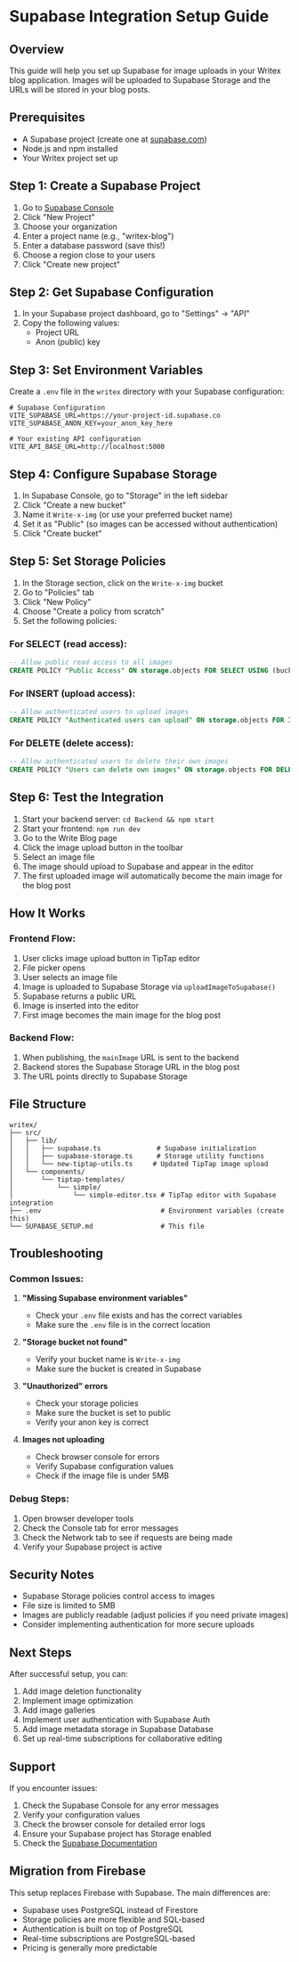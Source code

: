 # Supabase Integration Setup Guide

## Overview
This guide will help you set up Supabase for image uploads in your Writex blog application. Images will be uploaded to Supabase Storage and the URLs will be stored in your blog posts.

## Prerequisites
- A Supabase project (create one at [supabase.com](https://supabase.com))
- Node.js and npm installed
- Your Writex project set up

## Step 1: Create a Supabase Project

1. Go to [Supabase Console](https://supabase.com/dashboard)
2. Click "New Project"
3. Choose your organization
4. Enter a project name (e.g., "writex-blog")
5. Enter a database password (save this!)
6. Choose a region close to your users
7. Click "Create new project"

## Step 2: Get Supabase Configuration

1. In your Supabase project dashboard, go to "Settings" → "API"
2. Copy the following values:
   - Project URL
   - Anon (public) key

## Step 3: Set Environment Variables

Create a `.env` file in the `writex` directory with your Supabase configuration:

```env
# Supabase Configuration
VITE_SUPABASE_URL=https://your-project-id.supabase.co
VITE_SUPABASE_ANON_KEY=your_anon_key_here

# Your existing API configuration
VITE_API_BASE_URL=http://localhost:5000
```

## Step 4: Configure Supabase Storage

1. In Supabase Console, go to "Storage" in the left sidebar
2. Click "Create a new bucket"
3. Name it `Write-x-img` (or use your preferred bucket name)
4. Set it as "Public" (so images can be accessed without authentication)
5. Click "Create bucket"

## Step 5: Set Storage Policies

1. In the Storage section, click on the `Write-x-img` bucket
2. Go to "Policies" tab
3. Click "New Policy"
4. Choose "Create a policy from scratch"
5. Set the following policies:

### For SELECT (read access):
```sql
-- Allow public read access to all images
CREATE POLICY "Public Access" ON storage.objects FOR SELECT USING (bucket_id = 'Write-x-img');
```

### For INSERT (upload access):
```sql
-- Allow authenticated users to upload images
CREATE POLICY "Authenticated users can upload" ON storage.objects FOR INSERT WITH CHECK (bucket_id = 'Write-x-img' AND auth.role() = 'authenticated');
```

### For DELETE (delete access):
```sql
-- Allow authenticated users to delete their own images
CREATE POLICY "Users can delete own images" ON storage.objects FOR DELETE USING (bucket_id = 'Write-x-img' AND auth.role() = 'authenticated');
```

## Step 6: Test the Integration

1. Start your backend server: `cd Backend && npm start`
2. Start your frontend: `npm run dev`
3. Go to the Write Blog page
4. Click the image upload button in the toolbar
5. Select an image file
6. The image should upload to Supabase and appear in the editor
7. The first uploaded image will automatically become the main image for the blog post

## How It Works

### Frontend Flow:
1. User clicks image upload button in TipTap editor
2. File picker opens
3. User selects an image file
4. Image is uploaded to Supabase Storage via `uploadImageToSupabase()`
5. Supabase returns a public URL
6. Image is inserted into the editor
7. First image becomes the main image for the blog post

### Backend Flow:
1. When publishing, the `mainImage` URL is sent to the backend
2. Backend stores the Supabase Storage URL in the blog post
3. The URL points directly to Supabase Storage

## File Structure

```
writex/
├── src/
│   ├── lib/
│   │   ├── supabase.ts              # Supabase initialization
│   │   ├── supabase-storage.ts      # Storage utility functions
│   │   └── new-tiptap-utils.ts     # Updated TipTap image upload
│   └── components/
│       └── tiptap-templates/
│           └── simple/
│               └── simple-editor.tsx # TipTap editor with Supabase integration
├── .env                              # Environment variables (create this)
└── SUPABASE_SETUP.md                 # This file
```

## Troubleshooting

### Common Issues:

1. **"Missing Supabase environment variables"**
   - Check your `.env` file exists and has the correct variables
   - Make sure the `.env` file is in the correct location

2. **"Storage bucket not found"**
   - Verify your bucket name is `Write-x-img`
   - Make sure the bucket is created in Supabase

3. **"Unauthorized" errors**
   - Check your storage policies
   - Make sure the bucket is set to public
   - Verify your anon key is correct

4. **Images not uploading**
   - Check browser console for errors
   - Verify Supabase configuration values
   - Check if the image file is under 5MB

### Debug Steps:
1. Open browser developer tools
2. Check the Console tab for error messages
3. Check the Network tab to see if requests are being made
4. Verify your Supabase project is active

## Security Notes

- Supabase Storage policies control access to images
- File size is limited to 5MB
- Images are publicly readable (adjust policies if you need private images)
- Consider implementing authentication for more secure uploads

## Next Steps

After successful setup, you can:
1. Add image deletion functionality
2. Implement image optimization
3. Add image galleries
4. Implement user authentication with Supabase Auth
5. Add image metadata storage in Supabase Database
6. Set up real-time subscriptions for collaborative editing

## Support

If you encounter issues:
1. Check the Supabase Console for any error messages
2. Verify your configuration values
3. Check the browser console for detailed error logs
4. Ensure your Supabase project has Storage enabled
5. Check the [Supabase Documentation](https://supabase.com/docs)

## Migration from Firebase

This setup replaces Firebase with Supabase. The main differences are:
- Supabase uses PostgreSQL instead of Firestore
- Storage policies are more flexible and SQL-based
- Authentication is built on top of PostgreSQL
- Real-time subscriptions are PostgreSQL-based
- Pricing is generally more predictable
